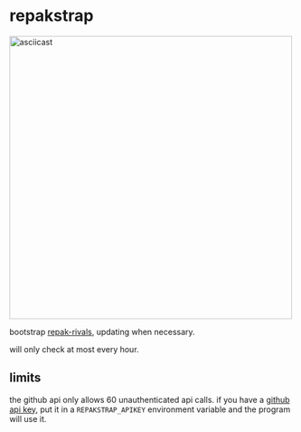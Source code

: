 # repakstrap

<p><a href="https://asciinema.org/a/XdMB9ZxKmswa7h2Xg9Fh3IOw7"><img src="https://asciinema.org/a/XdMB9ZxKmswa7h2Xg9Fh3IOw7.svg" alt="asciicast" width="500vw"></a></p>

bootstrap [repak-rivals](https://github.com/natimerry/repak-rivals), updating when necessary.

will only check at most every hour.

## limits

the github api only allows 60 unauthenticated api calls. if you have a [github api key](https://docs.github.com/en/authentication/keeping-your-account-and-data-secure/managing-your-personal-access-tokens), put it in a `REPAKSTRAP_APIKEY` environment variable and the program will use it.
